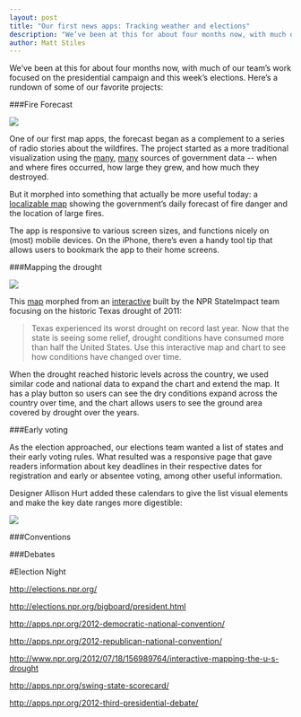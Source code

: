 ```yaml
---
layout: post
title: "Our first news apps: Tracking weather and elections"
description: "We’ve been at this for about four months now, with much of our team’s work focused on the presidential campaign and this week’s elections. Here’s a rundown of some of our favorite projects."
author: Matt Stiles
---
```

We’ve been at this for about four months now, with much of our team’s work focused on the presidential campaign and this week’s elections. Here’s a rundown of some of our favorite projects:

###Fire Forecast

[<img class="img-left" src="../../../img/fire-forecast.png">](http://npr.org/wildfires)

One of our first map apps, the forecast began as a complement to a series of radio stories about the wildfires. The project started as a more traditional visualization using the [many](http://www.spc.noaa.gov/products/fire_wx/), [many](http://inciweb.org/) sources of government data -- when and where fires occurred, how large they grew, and how much they destroyed. 

But it morphed into something that actually be more useful today: a [localizable map](http://npr.org/wildfires) showing the government’s daily forecast of fire danger and the location of large fires.

The app is responsive to various screen sizes, and functions nicely on (most) mobile devices. On the iPhone, there’s even a handy tool tip that allows users to bookmark the app to their home screens.

###Mapping the drought

<img class="img-right" src="http://www.npr.org/buckets/news/2012/08/us-drought/img/maps/2012-08-21.png">

This [map](http://www.npr.org/2012/07/18/156989764/interactive-mapping-the-u-s-drought) morphed from an [interactive](http://stateimpact.npr.org/texas/drought/) built by the NPR StateImpact team focusing on the historic Texas drought of 2011:

>Texas experienced its worst drought on record last year. Now that the state is seeing some relief, drought conditions have consumed more than half the United States. Use this interactive map and chart to see how conditions have changed over time.

When the drought reached historic levels across the country, we used similar code and national data to expand the chart and extend the map. It has a play button so users can see the dry conditions expand across the country over time, and the chart allows users to see the ground area covered by drought over the years.

###Early voting

As the election approached, our elections team wanted a list of states and their early voting rules. What resulted was a responsive page that gave readers information about key deadlines in their respective dates for registration and early or absentee voting, among other useful information.

Designer Allison Hurt added these calendars to give the list visual elements and make the key date ranges more digestible:  

[<img src="../../../img/early-voting.png">](http://apps.npr.org/early-voting-2012/)

###Conventions



###Debates



#Election Night





http://elections.npr.org/

http://elections.npr.org/bigboard/president.html

http://apps.npr.org/2012-democratic-national-convention/

http://apps.npr.org/2012-republican-national-convention/

http://www.npr.org/2012/07/18/156989764/interactive-mapping-the-u-s-drought

http://apps.npr.org/swing-state-scorecard/

http://apps.npr.org/2012-third-presidential-debate/






